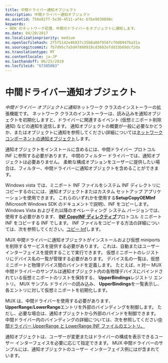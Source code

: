 ```yaml
---
title: 中間ドライバー通知オブジェクト
description: 中間ドライバー通知オブジェクト
ms.assetid: 756e02ff-5e30-4511-af4c-b7be9830898c
keywords:
- WDK のネットワーク処理、中間のドライバーをオブジェクトに通知します。
ms.date: 04/20/2017
ms.localizationpriority: medium
ms.openlocfilehash: 2f5f5142e46837c35b8a00f956fcf0d8947ba31a
ms.sourcegitcommit: fb7d95c7a5d47860918cd3602efdd33b69dcf2da
ms.translationtype: MT
ms.contentlocale: ja-JP
ms.lasthandoff: 06/25/2019
ms.locfileid: "67385083"
---
```

# <a name="intermediate-driver-notify-object"></a>中間ドライバー通知オブジェクト





*中間ドライバー オブジェクトに通知*ネットワーク クラスのインストーラーの拡張機能です。 ネットワーク クラスのインストーラーは、読み込みを通知オブジェクトを初期化しますと、ドライバーに関連するイベント (仮想ミニポート削除通知) などの通知を送信します。 通知オブジェクトの概要が一般に必要なかどうか、またはオブジェクトに通知を参照してください詳細については[ネットワーク コンポーネントの通知オブジェクト](notify-objects-for-network-components.md)します。

通知オブジェクトをインストールに含めるには、中間ドライバー プロトコル INF に参照する必要があります。 中間のフィルター ドライバーでは、通知オブジェクトは必要ありません。 柔軟な構成オプションをユーザーに提供したい場合は、フィルター、中間ドライバーに通知オブジェクトを含めることができます。

Windows vista では、ミニポート INF ファイルをシステム INF ディレクトリにコピーするのにには、通知オブジェクトまたはカスタム セットアップ アプリケーションを使用できます。 これらのいずれかを使用する**SetupCopyOEMInf** (Microsoft Windows SDK のドキュメントで説明)、INF をコピーします。 Windows Vista およびそれ以降のオペレーティング システム バージョンでは、使用する必要があります、 [ **INF CopyINF ディレクティブ**](https://docs.microsoft.com/windows-hardware/drivers/install/inf-copyinf-directive)プロトコル ミニポート INF をコピーする INF でします。 INF ファイルをコピーする方法の詳細については、次を参照してください。[コピー Inf](https://docs.microsoft.com/windows-hardware/drivers/install/copying-inf-files)します。

MUX 中間ドライバーに通知オブジェクトがインストールおよび仮想 miniports を削除するサービスを提供する必要があります。 これは、自動またはユーザー インターフェイスを提供することで実行できます。 仮想ミニポートのレジストリにデバイス名の一覧が管理する必要があります。 デバイス名の一覧は、仮想ミニポートと物理デバイス間のバインドを定義します。 たとえば、n 対一 MUX 中間ドライバーのサンプルは通知オブジェクト内の各物理デバイスにバインドされている仮想ミニポートのリストを保持する、 **UpperBindings**レジストリ エントリ。 MUX サンプル ドライバーの読み込み、 **UpperBindings**を一覧表示し、各エントリに対して仮想ミニポートを初期化します。

MUX は、中間ドライバーを使用する必要があります、 **UpperRange**/**LowerRange**エントリを外部のバインディングを制御します。 ただし、必要な場合は、通知オブジェクトから外部のバインドを制御できます。 中間ドライバー内のバインディングの詳細については、次を参照してください[中間ドライバー UpperRange と LowerRange INF ファイルのエントリ。](intermediate-driver-upperrange-and-lowerrange-inf-file-entries.md)

通知オブジェクトは、ユーザーが変更またはドライバーの構成を表示できるユーザー インターフェイスを必要に応じて指定できます。 MUX 中間ドライバーのサンプルには、通知オブジェクトのユーザー インターフェイス例にはが含まれています。

 

 





